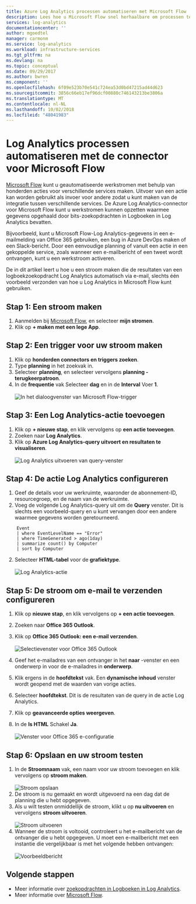 ```yaml
---
title: Azure Log Analytics processen automatiseren met Microsoft Flow
description: Lees hoe u Microsoft Flow snel herhaalbare om processen te automatiseren met behulp van de Azure Log Analytics-connector kunt gebruiken.
services: log-analytics
documentationcenter: ''
author: mgoedtel
manager: carmonm
ms.service: log-analytics
ms.workload: infrastructure-services
ms.tgt_pltfrm: na
ms.devlang: na
ms.topic: conceptual
ms.date: 09/29/2017
ms.author: bwren
ms.component: ''
ms.openlocfilehash: 6f09e523b70e541c724ea53d0bd47215ad44d623
ms.sourcegitcommit: 3856c66eb17ef96dcf00880c746143213be3806a
ms.translationtype: MT
ms.contentlocale: nl-NL
ms.lasthandoff: 10/02/2018
ms.locfileid: "48041983"
---
```

# <a name="automate-log-analytics-processes-with-the-connector-for-microsoft-flow"></a>Log Analytics processen automatiseren met de connector voor Microsoft Flow
[Microsoft Flow](https://ms.flow.microsoft.com) kunt u geautomatiseerde werkstromen met behulp van honderden acties voor verschillende services maken. Uitvoer van een actie kan worden gebruikt als invoer voor andere zodat u kunt maken van de integratie tussen verschillende services.  De Azure Log Analytics-connector voor Microsoft Flow kunt u werkstromen kunnen opzetten waarmee gegevens opgehaald door bits-zoekopdrachten in Logboeken in Log Analytics bevatten.

Bijvoorbeeld, kunt u Microsoft Flow-Log Analytics-gegevens in een e-mailmelding van Office 365 gebruiken, een bug in Azure DevOps maken of een Slack-bericht.  Door een eenvoudige planning of vanuit een actie in een gekoppelde service, zoals wanneer een e-mailbericht of een tweet wordt ontvangen, kunt u een werkstroom activeren.  

De in dit artikel leert u hoe u een stroom maken die de resultaten van een logboekzoekopdracht Log Analytics automatisch via e-mail, slechts één voorbeeld verzonden van hoe u Log Analytics in Microsoft Flow kunt gebruiken. 


## <a name="step-1-create-a-flow"></a>Stap 1: Een stroom maken
1. Aanmelden bij [Microsoft Flow](http://flow.microsoft.com), en selecteer **mijn stromen**.
2. Klik op **+ maken met een lege App**.

## <a name="step-2-create-a-trigger-for-your-flow"></a>Stap 2: Een trigger voor uw stroom maken
1. Klik op **honderden connectors en triggers zoeken**.
2. Type **planning** in het zoekvak in.
3. Selecteer **planning**, en selecteer vervolgens **planning - terugkeerpatroon**.
4. In de **frequentie** vak Selecteer **dag** en in de **Interval** Voer **1**.<br><br>![In het dialoogvenster van Microsoft Flow-trigger](media/log-analytics-flow-tutorial/flow01.png)


## <a name="step-3-add-a-log-analytics-action"></a>Stap 3: Een Log Analytics-actie toevoegen
1. Klik op **+ nieuwe stap**, en klik vervolgens op **een actie toevoegen**.
2. Zoeken naar **Log Analytics**.
3. Klik op **Azure Log Analytics-query uitvoert en resultaten te visualiseren**.<br><br>![Log Analytics uitvoeren van query-venster](media/log-analytics-flow-tutorial/flow02.png)

## <a name="step-4-configure-the-log-analytics-action"></a>Stap 4: De actie Log Analytics configureren

1. Geef de details voor uw werkruimte, waaronder de abonnement-ID, resourcegroep, en de naam van de werkruimte.
2. Voeg de volgende Log Analytics-query uit om de **Query** venster.  Dit is slechts een voorbeeld-query en u kunt vervangen door een andere waarmee gegevens worden geretourneerd.
```
    Event
    | where EventLevelName == "Error" 
    | where TimeGenerated > ago(1day)
    | summarize count() by Computer
    | sort by Computer
```

2. Selecteer **HTML-tabel** voor de **grafiektype**.<br><br>![Log Analytics-actie](media/log-analytics-flow-tutorial/flow03.png)

## <a name="step-5-configure-the-flow-to-send-email"></a>Stap 5: De stroom om e-mail te verzenden configureren

1. Klik op **nieuwe stap**, en klik vervolgens op **+ een actie toevoegen**.
2. Zoeken naar **Office 365 Outlook**.
3. Klik op **Office 365 Outlook: een e-mail verzenden**.<br><br>![Selectievenster voor Office 365 Outlook](media/log-analytics-flow-tutorial/flow04.png)

4. Geef het e-mailadres van een ontvanger in het **naar** -venster en een onderwerp in voor de e-mailadres in **onderwerp**.
5. Klik ergens in de **hoofdtekst** vak.  Een **dynamische inhoud** venster wordt geopend met de waarden van vorige acties.  
6. Selecteer **hoofdtekst**.  Dit is de resultaten van de query in de actie Log Analytics.
6. Klik op **geavanceerde opties weergeven**.
7. In de **Is HTML** Schakel **Ja**.<br><br>![Venster voor Office 365 e-configuratie](media/log-analytics-flow-tutorial/flow05.png)

## <a name="step-6-save-and-test-your-flow"></a>Stap 6: Opslaan en uw stroom testen
1. In de **Stroomnaam** vak, een naam voor uw stroom toevoegen en klik vervolgens op **stroom maken**.<br><br>![Stroom opslaan](media/log-analytics-flow-tutorial/flow06.png)
2. De stroom is nu gemaakt en wordt uitgevoerd na een dag dat de planning die u hebt opgegeven. 
3. Als u wilt testen onmiddellijk de stroom, klikt u op **nu uitvoeren** en vervolgens **stroom uitvoeren**.<br><br>![Stroom uitvoeren](media/log-analytics-flow-tutorial/flow07.png)
3. Wanneer de stroom is voltooid, controleert u het e-mailbericht van de ontvanger die u hebt opgegeven.  U moet een e-mailbericht met een instantie die vergelijkbaar is met het volgende hebben ontvangen:<br><br>![Voorbeeldbericht](media/log-analytics-flow-tutorial/flow08.png)


## <a name="next-steps"></a>Volgende stappen

- Meer informatie over [zoekopdrachten in Logboeken in Log Analytics](log-analytics-log-search-new.md).
- Meer informatie over [Microsoft Flow](https://ms.flow.microsoft.com).



